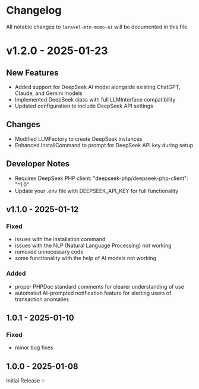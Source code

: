 # Changelog

All notable changes to `laravel-mtn-momo-ai` will be documented in this file.

# v1.2.0 - 2025-01-23

## New Features
- Added support for DeepSeek AI model alongside existing ChatGPT, Claude, and Gemini models
- Implemented DeepSeek class with full LLMInterface compatibility
- Updated configuration to include DeepSeek API settings

## Changes
- Modified LLMFactory to create DeepSeek instances
- Enhanced InstallCommand to prompt for DeepSeek API key during setup

## Developer Notes
- Requires DeepSeek PHP client: "deepseek-php/deepseek-php-client": "^1.0"
- Update your .env file with DEEPSEEK_API_KEY for full functionality


## v1.1.0 - 2025-01-12

### Fixed

- issues with the installation command
- issues with the NLP (Natural Language Processing) not working
- removed unnecessary code
- some functionality with the help of AI models not working

### Added

- proper PHPDoc standard comments for clearer understanding of use
- automated AI-prompted notification feature for alerting users of transaction anomalies

## 1.0.1 - 2025-01-10

### Fixed

- minor bug fixes

## 1.0.0 - 2025-01-08

Initial Release ✨
